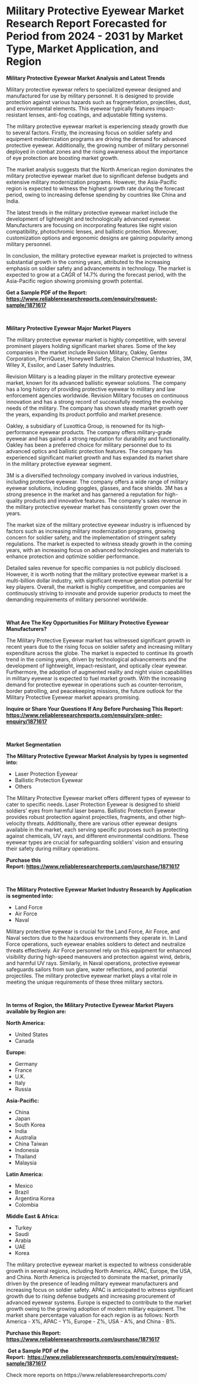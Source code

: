 <p><h1>Military Protective Eyewear Market Research Report Forecasted for Period from 2024 -  2031 by Market Type, Market Application, and Region</h1></p><p><strong>Military Protective Eyewear Market Analysis and Latest Trends</strong></p>
<p><p>Military protective eyewear refers to specialized eyewear designed and manufactured for use by military personnel. It is designed to provide protection against various hazards such as fragmentation, projectiles, dust, and environmental elements. This eyewear typically features impact-resistant lenses, anti-fog coatings, and adjustable fitting systems.</p><p>The military protective eyewear market is experiencing steady growth due to several factors. Firstly, the increasing focus on soldier safety and equipment modernization programs are driving the demand for advanced protective eyewear. Additionally, the growing number of military personnel deployed in combat zones and the rising awareness about the importance of eye protection are boosting market growth.</p><p>The market analysis suggests that the North American region dominates the military protective eyewear market due to significant defense budgets and extensive military modernization programs. However, the Asia-Pacific region is expected to witness the highest growth rate during the forecast period, owing to increasing defense spending by countries like China and India.</p><p>The latest trends in the military protective eyewear market include the development of lightweight and technologically advanced eyewear. Manufacturers are focusing on incorporating features like night vision compatibility, photochromic lenses, and ballistic protection. Moreover, customization options and ergonomic designs are gaining popularity among military personnel.</p><p>In conclusion, the military protective eyewear market is projected to witness substantial growth in the coming years, attributed to the increasing emphasis on soldier safety and advancements in technology. The market is expected to grow at a CAGR of 14.7% during the forecast period, with the Asia-Pacific region showing promising growth potential.</p></p>
<p><strong>Get a Sample PDF of the Report:&nbsp; <a href="https://www.reliableresearchreports.com/enquiry/request-sample/1871617">https://www.reliableresearchreports.com/enquiry/request-sample/1871617</a></strong></p>
<p>&nbsp;</p>
<p><strong>Military Protective Eyewear Major Market Players</strong></p>
<p><p>The military protective eyewear market is highly competitive, with several prominent players holding significant market shares. Some of the key companies in the market include Revision Military, Oakley, Gentex Corporation, PerriQuest, Honeywell Safety, Shalon Chemical Industries, 3M, Wiley X, Essilor, and Laser Safety Industries.</p><p>Revision Military is a leading player in the military protective eyewear market, known for its advanced ballistic eyewear solutions. The company has a long history of providing protective eyewear to military and law enforcement agencies worldwide. Revision Military focuses on continuous innovation and has a strong record of successfully meeting the evolving needs of the military. The company has shown steady market growth over the years, expanding its product portfolio and market presence.</p><p>Oakley, a subsidiary of Luxottica Group, is renowned for its high-performance eyewear products. The company offers military-grade eyewear and has gained a strong reputation for durability and functionality. Oakley has been a preferred choice for military personnel due to its advanced optics and ballistic protection features. The company has experienced significant market growth and has expanded its market share in the military protective eyewear segment.</p><p>3M is a diversified technology company involved in various industries, including protective eyewear. The company offers a wide range of military eyewear solutions, including goggles, glasses, and face shields. 3M has a strong presence in the market and has garnered a reputation for high-quality products and innovative features. The company's sales revenue in the military protective eyewear market has consistently grown over the years.</p><p>The market size of the military protective eyewear industry is influenced by factors such as increasing military modernization programs, growing concern for soldier safety, and the implementation of stringent safety regulations. The market is expected to witness steady growth in the coming years, with an increasing focus on advanced technologies and materials to enhance protection and optimize soldier performance.</p><p>Detailed sales revenue for specific companies is not publicly disclosed. However, it is worth noting that the military protective eyewear market is a multi-billion dollar industry, with significant revenue generation potential for key players. Overall, the market is highly competitive, and companies are continuously striving to innovate and provide superior products to meet the demanding requirements of military personnel worldwide.</p></p>
<p>&nbsp;</p>
<p><strong>What Are The Key Opportunities For Military Protective Eyewear Manufacturers?</strong></p>
<p><p>The Military Protective Eyewear market has witnessed significant growth in recent years due to the rising focus on soldier safety and increasing military expenditure across the globe. The market is expected to continue its growth trend in the coming years, driven by technological advancements and the development of lightweight, impact-resistant, and optically clear eyewear. Furthermore, the adoption of augmented reality and night vision capabilities in military eyewear is expected to fuel market growth. With the increasing demand for protective eyewear in operations such as counter-terrorism, border patrolling, and peacekeeping missions, the future outlook for the Military Protective Eyewear market appears promising.</p></p>
<p><strong>Inquire or Share Your Questions If Any Before Purchasing This Report: <a href="https://www.reliableresearchreports.com/enquiry/pre-order-enquiry/1871617">https://www.reliableresearchreports.com/enquiry/pre-order-enquiry/1871617</a></strong></p>
<p>&nbsp;</p>
<p><strong>Market Segmentation</strong></p>
<p><strong>The Military Protective Eyewear Market Analysis by types is segmented into:</strong></p>
<p><ul><li>Laser Protection Eyewear</li><li>Ballistic Protection Eyewear</li><li>Others</li></ul></p>
<p><p>The Military Protective Eyewear market offers different types of eyewear to cater to specific needs. Laser Protection Eyewear is designed to shield soldiers' eyes from harmful laser beams. Ballistic Protection Eyewear provides robust protection against projectiles, fragments, and other high-velocity threats. Additionally, there are various other eyewear designs available in the market, each serving specific purposes such as protecting against chemicals, UV rays, and different environmental conditions. These eyewear types are crucial for safeguarding soldiers' vision and ensuring their safety during military operations.</p></p>
<p><strong>Purchase this Report:&nbsp;<a href="https://www.reliableresearchreports.com/purchase/1871617">https://www.reliableresearchreports.com/purchase/1871617</a></strong></p>
<p>&nbsp;</p>
<p><strong>The Military Protective Eyewear Market Industry Research by Application is segmented into:</strong></p>
<p><ul><li>Land Force</li><li>Air Force</li><li>Naval</li></ul></p>
<p><p>Military protective eyewear is crucial for the Land Force, Air Force, and Naval sectors due to the hazardous environments they operate in. In Land Force operations, such eyewear enables soldiers to detect and neutralize threats effectively. Air Force personnel rely on this equipment for enhanced visibility during high-speed maneuvers and protection against wind, debris, and harmful UV rays. Similarly, in Naval operations, protective eyewear safeguards sailors from sun glare, water reflections, and potential projectiles. The military protective eyewear market plays a vital role in meeting the unique requirements of these three military sectors.</p></p>
<p>&nbsp;</p>
<p><strong>In terms of Region, the Military Protective Eyewear Market Players available by Region are:</strong></p>
<p>
    <p> <strong> North America: </strong>
        <ul>
            <li>United States</li>
            <li>Canada</li>
        </ul>
        </p> 
    <p> <strong> Europe: </strong>
        <ul>
            <li>Germany</li>
            <li>France</li>
            <li>U.K.</li>
            <li>Italy</li>
            <li>Russia</li>
        </ul>
        </p> 
    <p> <strong> Asia-Pacific: </strong>
        <ul>
            <li>China</li>
            <li>Japan</li>
            <li>South Korea</li>
            <li>India</li>
            <li>Australia</li>
            <li>China Taiwan</li>
            <li>Indonesia</li>
            <li>Thailand</li>
            <li>Malaysia</li>
        </ul>
        </p> 
    <p> <strong> Latin America: </strong>
        <ul>
            <li>Mexico</li>
            <li>Brazil</li>
            <li>Argentina Korea</li>
            <li>Colombia</li>
        </ul>
        </p> 
    <p> <strong> Middle East & Africa: </strong>
        <ul>
            <li>Turkey</li>
            <li>Saudi</li>
            <li>Arabia</li>
            <li>UAE</li>
            <li>Korea</li>
        </ul>
    </p>
    </p>
<p><p>The military protective eyewear market is expected to witness considerable growth in several regions, including North America, APAC, Europe, the USA, and China. North America is projected to dominate the market, primarily driven by the presence of leading military eyewear manufacturers and increasing focus on soldier safety. APAC is anticipated to witness significant growth due to rising defense budgets and increasing procurement of advanced eyewear systems. Europe is expected to contribute to the market growth owing to the growing adoption of modern military equipment. The market share percentage valuation for each region is as follows: North America - X%, APAC - Y%, Europe - Z%, USA - A%, and China - B%.</p></p>
<p><strong>Purchase this Report: <a href="https://www.reliableresearchreports.com/purchase/1871617">https://www.reliableresearchreports.com/purchase/1871617</a></strong></p>
<p>&nbsp;<strong>Get a Sample PDF of the Report:&nbsp;&nbsp;<a href="https://www.reliableresearchreports.com/enquiry/request-sample/1871617">https://www.reliableresearchreports.com/enquiry/request-sample/1871617</a></strong></p>
<p><strong></strong></p>
<p>Check more reports on https://www.reliableresearchreports.com/</p>